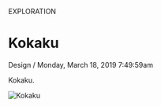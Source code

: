 <p class="type">EXPLORATION</p>

# Kokaku

<p class="meta">Design  /  Monday, March 18, 2019 7:49:59am</p>

Kokaku.

![Kokaku](https://farooq-agent.web.app/assets/images/works/large/kokaku.jpg)
